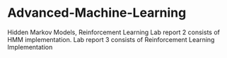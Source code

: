 # Advanced-Machine-Learning
Hidden Markov Models, Reinforcement Learning
Lab report 2 consists of HMM implementation.
Lab report 3 consists of Reinforcement Learning Implementation

